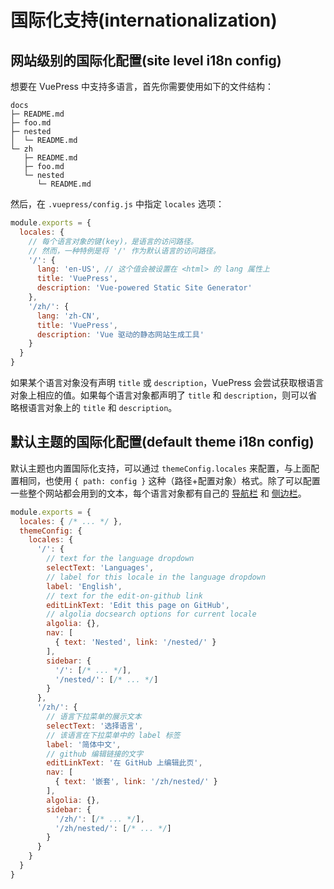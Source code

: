 # 国际化支持(internationalization)

## 网站级别的国际化配置(site level i18n config)

想要在 VuePress 中支持多语言，首先你需要使用如下的文件结构：

```
docs
├─ README.md
├─ foo.md
├─ nested
│  └─ README.md
└─ zh
   ├─ README.md
   ├─ foo.md
   └─ nested
      └─ README.md
```

然后，在 `.vuepress/config.js` 中指定 `locales` 选项：

``` js
module.exports = {
  locales: {
    // 每个语言对象的键(key)，是语言的访问路径。
    // 然而，一种特例是将 '/' 作为默认语言的访问路径。
    '/': {
      lang: 'en-US', // 这个值会被设置在 <html> 的 lang 属性上
      title: 'VuePress',
      description: 'Vue-powered Static Site Generator'
    },
    '/zh/': {
      lang: 'zh-CN',
      title: 'VuePress',
      description: 'Vue 驱动的静态网站生成工具'
    }
  }
}
```

如果某个语言对象没有声明 `title` 或 `description`，VuePress 会尝试获取根语言对象上相应的值。如果每个语言对象都声明了 `title` 和 `description`，则可以省略根语言对象上的 `title` 和 `description`。

## 默认主题的国际化配置(default theme i18n config)

默认主题也内置国际化支持，可以通过 `themeConfig.locales` 来配置，与上面配置相同，也使用 `{ path: config }` 这种（路径+配置对象）格式。除了可以配置一些整个网站都会用到的文本，每个语言对象都有自己的 [导航栏](../default-theme-config/README.md#导航栏-navbar) 和 [侧边栏](../default-theme-config/README.md#侧边栏-sidebar)。

``` js
module.exports = {
  locales: { /* ... */ },
  themeConfig: {
    locales: {
      '/': {
        // text for the language dropdown
        selectText: 'Languages',
        // label for this locale in the language dropdown
        label: 'English',
        // text for the edit-on-github link
        editLinkText: 'Edit this page on GitHub',
        // algolia docsearch options for current locale
        algolia: {},
        nav: [
          { text: 'Nested', link: '/nested/' }
        ],
        sidebar: {
          '/': [/* ... */],
          '/nested/': [/* ... */]
        }
      },
      '/zh/': {
        // 语言下拉菜单的展示文本
        selectText: '选择语言',
        // 该语言在下拉菜单中的 label 标签
        label: '简体中文',
        // github 编辑链接的文字
        editLinkText: '在 GitHub 上编辑此页',
        nav: [
          { text: '嵌套', link: '/zh/nested/' }
        ],
        algolia: {},
        sidebar: {
          '/zh/': [/* ... */],
          '/zh/nested/': [/* ... */]
        }
      }
    }
  }
}
```
